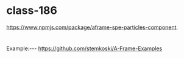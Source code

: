 # class-186
https://www.npmjs.com/package/aframe-spe-particles-component.
#
Example:---
https://github.com/stemkoski/A-Frame-Examples
